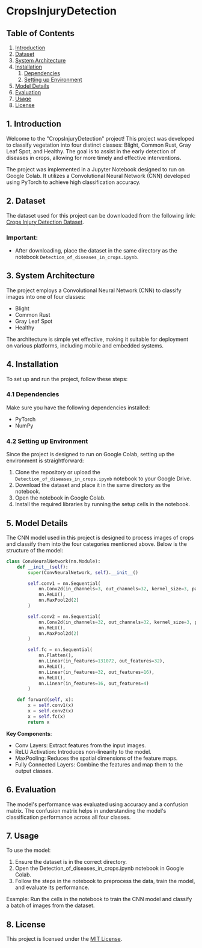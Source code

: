 # CropsInjuryDetection

## Table of Contents

1. [Introduction](#1-introduction)
2. [Dataset](#2-dataset)
3. [System Architecture](#3-system-architecture)
4. [Installation](#4-installation)
   1. [Dependencies](#41-dependencies)
   2. [Setting up Environment](#42-setting-up-environment)
5. [Model Details](#5-model-details)
6. [Evaluation](#6-evaluation)
7. [Usage](#7-usage)
8. [License](#8-license)

## 1. Introduction

Welcome to the "CropsInjuryDetection" project! This project was developed to classify vegetation into four distinct classes: Blight, Common Rust, Gray Leaf Spot, and Healthy. The goal is to assist in the early detection of diseases in crops, allowing for more timely and effective interventions.

The project was implemented in a Jupyter Notebook designed to run on Google Colab. It utilizes a Convolutional Neural Network (CNN) developed using PyTorch to achieve high classification accuracy.

## 2. Dataset

The dataset used for this project can be downloaded from the following link: [Crops Injury Detection Dataset](https://drive.google.com/file/d/1pXjbbvxFMctaZvfSY3E0fn0nMa0TB7G0/view).

### Important:
- After downloading, place the dataset in the same directory as the notebook `Detection_of_diseases_in_crops.ipynb`.

## 3. System Architecture

The project employs a Convolutional Neural Network (CNN) to classify images into one of four classes:
- Blight
- Common Rust
- Gray Leaf Spot
- Healthy

The architecture is simple yet effective, making it suitable for deployment on various platforms, including mobile and embedded systems.

## 4. Installation

To set up and run the project, follow these steps:

### 4.1 Dependencies

Make sure you have the following dependencies installed:

- PyTorch
- NumPy

### 4.2 Setting up Environment

Since the project is designed to run on Google Colab, setting up the environment is straightforward:

1. Clone the repository or upload the `Detection_of_diseases_in_crops.ipynb` notebook to your Google Drive.
2. Download the dataset and place it in the same directory as the notebook.
3. Open the notebook in Google Colab.
4. Install the required libraries by running the setup cells in the notebook.

## 5. Model Details

The CNN model used in this project is designed to process images of crops and classify them into the four categories mentioned above. Below is the structure of the model:

```python
class ConvNeuralNetwork(nn.Module):
    def __init__(self):
        super(ConvNeuralNetwork, self).__init__()

        self.conv1 = nn.Sequential(
            nn.Conv2d(in_channels=3, out_channels=32, kernel_size=3, padding=1),
            nn.ReLU(),
            nn.MaxPool2d(2)
        )

        self.conv2 = nn.Sequential(
            nn.Conv2d(in_channels=32, out_channels=32, kernel_size=3, padding=1),
            nn.ReLU(),
            nn.MaxPool2d(2)
        )

        self.fc = nn.Sequential(
            nn.Flatten(),
            nn.Linear(in_features=131072, out_features=32),
            nn.ReLU(),
            nn.Linear(in_features=32, out_features=16),
            nn.ReLU(),
            nn.Linear(in_features=16, out_features=4)
        )

    def forward(self, x):
        x = self.conv1(x)
        x = self.conv2(x)
        x = self.fc(x)
        return x
```

**Key Components**:

- Conv Layers: Extract features from the input images.
- ReLU Activation: Introduces non-linearity to the model.
- MaxPooling: Reduces the spatial dimensions of the feature maps.
- Fully Connected Layers: Combine the features and map them to the output classes.

## 6. Evaluation

The model's performance was evaluated using accuracy and a confusion matrix. The confusion matrix helps in understanding the model's classification performance across all four classes.

## 7. Usage
To use the model:

1. Ensure the dataset is in the correct directory.
2. Open the Detection_of_diseases_in_crops.ipynb notebook in Google Colab.
3. Follow the steps in the notebook to preprocess the data, train the model, and evaluate its performance.

Example:
Run the cells in the notebook to train the CNN model and classify a batch of images from the dataset.

## 8. License

This project is licensed under the [MIT License](LICENSE).
